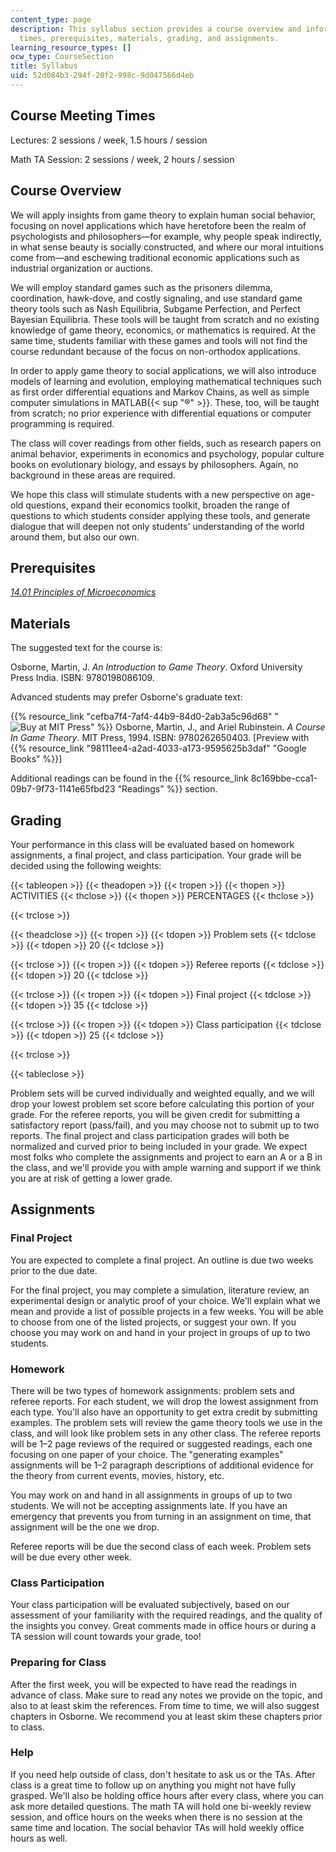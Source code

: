 ```yaml
---
content_type: page
description: This syllabus section provides a course overview and information on meeting
  times, prerequisites, materials, grading, and assignments.
learning_resource_types: []
ocw_type: CourseSection
title: Syllabus
uid: 52d084b3-294f-20f2-998c-9d047566d4eb
---
```


Course Meeting Times
--------------------

Lectures: 2 sessions / week, 1.5 hours / session

Math TA Session: 2 sessions / week, 2 hours / session

Course Overview
---------------

We will apply insights from game theory to explain human social behavior, focusing on novel applications which have heretofore been the realm of psychologists and philosophers—for example, why people speak indirectly, in what sense beauty is socially constructed, and where our moral intuitions come from—and eschewing traditional economic applications such as industrial organization or auctions.

We will employ standard games such as the prisoners dilemma, coordination, hawk-dove, and costly signaling, and use standard game theory tools such as Nash Equilibria, Subgame Perfection, and Perfect Bayesian Equilibria. These tools will be taught from scratch and no existing knowledge of game theory, economics, or mathematics is required. At the same time, students familiar with these games and tools will not find the course redundant because of the focus on non-orthodox applications.

In order to apply game theory to social applications, we will also introduce models of learning and evolution, employing mathematical techniques such as first order differential equations and Markov Chains, as well as simple computer simulations in MATLAB{{< sup "®" >}}. These, too, will be taught from scratch; no prior experience with differential equations or computer programming is required.

The class will cover readings from other fields, such as research papers on animal behavior, experiments in economics and psychology, popular culture books on evolutionary biology, and essays by philosophers. Again, no background in these areas are required.

We hope this class will stimulate students with a new perspective on age-old questions, expand their economics toolkit, broaden the range of questions to which students consider applying these tools, and generate dialogue that will deepen not only students' understanding of the world around them, but also our own.

Prerequisites
-------------

[_14.01 Principles of Microeconomics_](/courses/14-01sc-principles-of-microeconomics-fall-2011)

Materials
---------

The suggested text for the course is:

Osborne, Martin, J. _An Introduction to Game Theory_. Oxford University Press India. ISBN: 9780198086109.

Advanced students may prefer Osborne's graduate text:

{{% resource_link "cefba7f4-7af4-44b9-84d0-2ab3a5c96d68" "![Buy at MIT Press](/images/mp_logo.gif)" %}} Osborne, Martin, J., and Ariel Rubinstein. _A Course In Game Theory_. MIT Press, 1994. ISBN: 9780262650403. \[Preview with {{% resource_link "98111ee4-a2ad-4033-a173-9595625b3daf" "Google Books" %}}\]

Additional readings can be found in the {{% resource_link 8c169bbe-cca1-09b7-9f73-1141e65fbd23 "Readings" %}} section. 

Grading
-------

Your performance in this class will be evaluated based on homework assignments, a final project, and class participation. Your grade will be decided using the following weights:

{{< tableopen >}}
{{< theadopen >}}
{{< tropen >}}
{{< thopen >}}
ACTIVITIES
{{< thclose >}}
{{< thopen >}}
PERCENTAGES
{{< thclose >}}

{{< trclose >}}

{{< theadclose >}}
{{< tropen >}}
{{< tdopen >}}
Problem sets
{{< tdclose >}}
{{< tdopen >}}
20
{{< tdclose >}}

{{< trclose >}}
{{< tropen >}}
{{< tdopen >}}
Referee reports
{{< tdclose >}}
{{< tdopen >}}
20
{{< tdclose >}}

{{< trclose >}}
{{< tropen >}}
{{< tdopen >}}
Final project
{{< tdclose >}}
{{< tdopen >}}
35
{{< tdclose >}}

{{< trclose >}}
{{< tropen >}}
{{< tdopen >}}
Class participation
{{< tdclose >}}
{{< tdopen >}}
25
{{< tdclose >}}

{{< trclose >}}

{{< tableclose >}}

Problem sets will be curved individually and weighted equally, and we will drop your lowest problem set score before calculating this portion of your grade. For the referee reports, you will be given credit for submitting a satisfactory report (pass/fail), and you may choose not to submit up to two reports. The final project and class participation grades will both be normalized and curved prior to being included in your grade. We expect most folks who complete the assignments and project to earn an A or a B in the class, and we'll provide you with ample warning and support if we think you are at risk of getting a lower grade.

Assignments
-----------

### Final Project

You are expected to complete a final project. An outline is due two weeks prior to the due date.

For the final project, you may complete a simulation, literature review, an experimental design or analytic proof of your choice. We'll explain what we mean and provide a list of possible projects in a few weeks. You will be able to choose from one of the listed projects, or suggest your own. If you choose you may work on and hand in your project in groups of up to two students.

### Homework

There will be two types of homework assignments: problem sets and referee reports. For each student, we will drop the lowest assignment from each type. You'll also have an opportunity to get extra credit by submitting examples. The problem sets will review the game theory tools we use in the class, and will look like problem sets in any other class. The referee reports will be 1–2 page reviews of the required or suggested readings, each one focusing on one paper of your choice. The "generating examples" assignments will be 1–2 paragraph descriptions of additional evidence for the theory from current events, movies, history, etc.

You may work on and hand in all assignments in groups of up to two students. We will not be accepting assignments late. If you have an emergency that prevents you from turning in an assignment on time, that assignment will be the one we drop.

Referee reports will be due the second class of each week. Problem sets will be due every other week.

### Class Participation

Your class participation will be evaluated subjectively, based on our assessment of your familiarity with the required readings, and the quality of the insights you convey. Great comments made in office hours or during a TA session will count towards your grade, too!

### Preparing for Class

After the first week, you will be expected to have read the readings in advance of class. Make sure to read any notes we provide on the topic, and also to at least skim the references. From time to time, we will also suggest chapters in Osborne. We recommend you at least skim these chapters prior to class.

### Help

If you need help outside of class, don't hesitate to ask us or the TAs. After class is a great time to follow up on anything you might not have fully grasped. We'll also be holding office hours after every class, where you can ask more detailed questions. The math TA will hold one bi-weekly review session, and office hours on the weeks when there is no session at the same time and location. The social behavior TAs will hold weekly office hours as well.